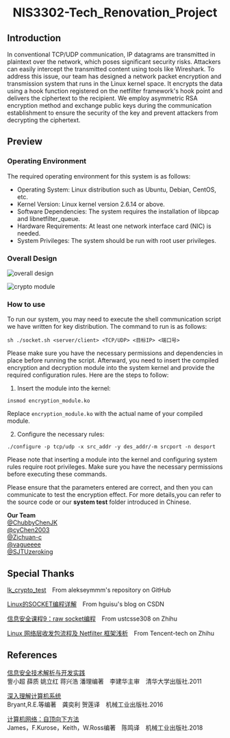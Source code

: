 <p align="center">
    <h1 align="center">NIS3302-Tech_Renovation_Project</h1>
</p>
  <p align="center">
      
## Introduction
In conventional TCP/UDP communication, IP datagrams are transmitted in plaintext over the network, which poses significant security risks. Attackers can easily intercept the transmitted content using tools like Wireshark. To address this issue, our team has designed a network packet encryption and transmission system that runs in the Linux kernel space. It encrypts the data using a hook function registered on the netfilter framework's hook point and delivers the ciphertext to the recipient. We employ asymmetric RSA encryption method and exchange public keys during the communication establishment to ensure the security of the key and prevent attackers from decrypting the ciphertext.
## Preview
### Operating Environment
The required operating environment for this system is as follows:
+ Operating System: Linux distribution such as Ubuntu, Debian, CentOS, etc.
+ Kernel Version: Linux kernel version 2.6.14 or above.
+ Software Dependencies: The system requires the installation of libpcap and libnetfilter_queue.
+ Hardware Requirements: At least one network interface card (NIC) is needed.
+ System Privileges: The system should be run with root user privileges.
### Overall Design
![overall design](https://github.com/SJTUzeroking/NIS3302-Tech_Renovation_Project/blob/main/png/1.png)

![crypto module](https://github.com/SJTUzeroking/NIS3302-Tech_Renovation_Project/blob/main/png/2.png)

### How to use
To run our system, you may need to execute the shell communication script we have written for key distribution. The command to run is as follows:

```shell
sh ./socket.sh <server/client> <TCP/UDP> <目标IP> <端口号>
```

Please make sure you have the necessary permissions and dependencies in place before running the script.
Afterward, you need to insert the compiled encryption and decryption module into the system kernel and provide the required configuration rules. Here are the steps to follow:

1. Insert the module into the kernel:

```shell
insmod encryption_module.ko
```

Replace `encryption_module.ko` with the actual name of your compiled module.

2. Configure the necessary rules:

```shell
./configure -p tcp/udp -x src_addr -y des_addr/-m srcport -n desport
```

Please note that inserting a module into the kernel and configuring system rules require root privileges. Make sure you have the necessary permissions before executing these commands.

Please ensure that the parameters entered are correct, and then you can communicate to test the encryption effect.
For more details,you can refer to the source code or our **system test** folder introduced in Chinese.



**Our Team**
<br/>[@ChubbyChenJK](https://github.com/ChubbyChenJK)
<br/>[@cyChen2003](https://github.com/cyChen2003)
<br/>[@Zichuan-c](https://github.com/Zichuan-c)
<br/>[@vagueeee](https://github.com/vagueeee)
<br/>[@SJTUzeroking](https://github.com/SJTUzeroking)
## Special Thanks
[lk_crypto_test](https://github.com/alekseymmm/lk_crypto_test)&emsp;From alekseymmm's repository on GitHub

[Linux的SOCKET编程详解](https://blog.csdn.net/hguisu/article/details/7445768/)&emsp;From hguisu's blog on CSDN

[信息安全课程9：raw socket编程](https://zhuanlan.zhihu.com/p/59327439)&emsp;From ustcsse308 on Zhihu

[Linux 网络层收发包流程及 Netfilter 框架浅析](https://zhuanlan.zhihu.com/p/93630586)&emsp;From Tencent-tech on Zhihu

## References
[信息安全技术解析与开发实践](https://baike.baidu.com/item/信息安全技术解析与开发实践/5613826?fr=aladdin)
<br/>訾小超 薛质 姚立红 蒋兴浩 潘理编著&emsp;李建华主审&emsp;清华大学出版社.2011

[深入理解计算机系统](https://baike.baidu.com/item/深入理解计算机系统/4542223?fr=aladdin)
<br/>Bryant,R.E.等编著&emsp;龚奕利 贺莲译&emsp;机械工业出版社.2016

[计算机网络：自顶向下方法](https://baike.baidu.com/item/计算机网络：自顶向下方法（原书第7版）/52701817?fromModule=search-result_lemma)
<br/>James，F.Kurose，Keith，W.Ross编著&emsp;陈鸣译&emsp;机械工业出版社.2018
